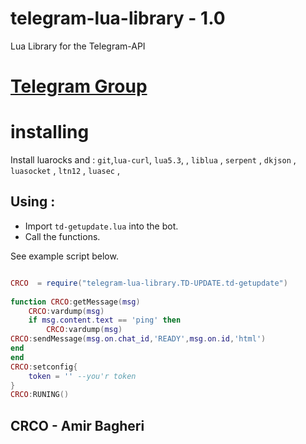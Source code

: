 # telegram-lua-library - 1.0
 Lua Library for the Telegram-API 

# [Telegram Group](https://t.me/crco_bugs)

# installing

Install luarocks and : `git`,`lua-curl`, `lua5.3`, , `liblua` , `serpent` , `dkjson` , `luasocket` , `ltn12` , `luasec` ,  


## Using : 
- Import `td-getupdate.lua` into the bot.
- Call the functions.

See example script below.


```lua

CRCO  = require("telegram-lua-library.TD-UPDATE.td-getupdate")
            
function CRCO:getMessage(msg)
    CRCO:vardump(msg)
    if msg.content.text == 'ping' then
        CRCO:vardump(msg)
CRCO:sendMessage(msg.on.chat_id,'READY',msg.on.id,'html')
end
end
CRCO:setconfig{
    token = '' --you'r token
}    
CRCO:RUNING()


```





## CRCO - Amir Bagheri
